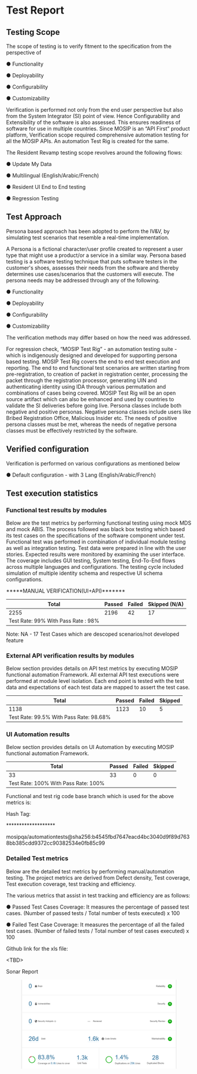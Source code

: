# Test Report

## Testing Scope

The scope of testing is to verify fitment to the specification from the perspective of &#x20;

●      Functionality &#x20;

●      Deployability &#x20;

●      Configurability &#x20;

●      Customizability

&#x20;

Verification is performed not only from the end user perspective but also from the System Integrator (SI) point of view. Hence Configurability and Extensibility of the software is also assessed. This ensures readiness of software for use in multiple countries. Since MOSIP is an “API First” product platform, Verification scope required comprehensive automation testing for all the MOSIP APIs. An automation Test Rig is created for the same.&#x20;

&#x20;

The Resident Revamp testing scope revolves around the following flows:

&#x20;

●      Update My Data

●      Multilingual (English/Arabic/French)

●      Resident UI End to End testing

●      Regression Testing

## Test Approach <a href="#id-2et92p0" id="id-2et92p0"></a>

Persona based approach has been adopted to perform the IV\&V, by simulating test scenarios that resemble a real-time implementation.&#x20;

&#x20;

A Persona is a fictional character/user profile created to represent a user type that might use a product/or a service in a similar way. Persona based testing is a software testing technique that puts software testers in the customer's shoes, assesses their needs from the software and thereby determines use cases/scenarios that the customers will execute. The persona needs may be addressed through any of the following.&#x20;

&#x20;

●      Functionality &#x20;

●      Deployability &#x20;

●      Configurability &#x20;

●      Customizability

&#x20;

The verification methods may differ based on how the need was addressed.&#x20;

&#x20;

For regression check, “MOSIP Test Rig” - an automation testing suite - which is indigenously designed and developed for supporting persona based testing. MOSIP Test Rig covers the end to end test execution and reporting. The end to end functional test scenarios are written starting from pre-registration, to creation of packet in registration center, processing the packet through the registration processor, generating UIN and authenticating identity using IDA through various permutation and combinations of cases being covered. MOSIP Test Rig will be an open source artifact which can also be enhanced and used by countries to validate the SI deliveries before going live. Persona classes include both negative and positive personas. Negative persona classes include users like Bribed Registration Office, Malicious Insider etc. The needs of positive persona classes must be met, whereas the needs of negative persona classes must be effectively restricted by the software.

&#x20;

## Verified configuration  <a href="#tyjcwt" id="tyjcwt"></a>

Verification is performed on various configurations as mentioned below&#x20;

&#x20;    ●         Default configuration - with 3 Lang (English/Arabic/French)

&#x20;

&#x20;

&#x20;

&#x20;

&#x20;

&#x20;

&#x20;

&#x20;

&#x20;

&#x20;

&#x20;

&#x20;

&#x20;

&#x20;

&#x20;

## Test execution statistics  <a href="#id-4d34og8" id="id-4d34og8"></a>

### Functional test results by modules <a href="#id-2s8eyo1" id="id-2s8eyo1"></a>

Below are the test metrics by performing functional testing using mock MDS and mock ABIS. The process followed was black box testing which based its test cases on the specifications of the software component under test. Functional test was performed in combination of individual module testing as well as integration testing. Test data were prepared in line with the user stories. Expected results were monitored by examining the user interface. The coverage includes GUI testing, System testing, End-To-End flows across multiple languages and configurations. The testing cycle included simulation of multiple identity schema and respective UI schema configurations.

&#x20;

\*\*\*\*\*MANUAL VERIFICATION(UI+API)\*\*\*\*\*\*\*

&#x20;

| Total                                | Passed | Failed | Skipped (N/A) |
| ------------------------------------ | ------ | ------ | ------------- |
| 2255                                 | 2196   | 42     | 17            |
| Test Rate: 99%  With Pass Rate : 98% |        |        |               |

&#x20;

Note: NA - 17 Test Cases which are descoped scenarios/not developed feature

### External API verification results by modules <a href="#id-17dp8vu" id="id-17dp8vu"></a>

Below section provides details on API test metrics by executing MOSIP functional automation Framework. All external API test executions were performed at module level isolation. Each end point is tested with the test data and expectations of each test data are mapped to assert the test case.

&#x20;

| Total                                   | Passed | Failed | Skipped |
| --------------------------------------- | ------ | ------ | ------- |
| 1138                                    | 1123   | 10     | 5       |
| Test Rate: 99.5% With Pass Rate: 98.68% |        |        |         |

&#x20;

&#x20;

&#x20;

&#x20;

&#x20;

### UI Automation results  <a href="#id-3rdcrjn" id="id-3rdcrjn"></a>

Below section provides details on UI Automation by executing MOSIP functional automation Framework.

&#x20;

&#x20;

| Total                                | Passed | Failed | Skipped |
| ------------------------------------ | ------ | ------ | ------- |
| 33                                   | 33     | 0      | 0       |
| Test Rate: 100% With Pass Rate: 100% |        |        |         |

&#x20;

Functional and test rig code base branch which is used for the above metrics is:

Hash Tag:&#x20;

&#x20;

\*\*\*\*\*\*\*\*\*\*\*\*\*\*\*\*\*\*\*

mosipqa/automationtests@sha256:b4545fbd7647eacd4bc3040d9f89d7638bb385cdd9372cc90382534e0fb85c99

&#x20;

### Detailed Test metrics <a href="#lnxbz9" id="lnxbz9"></a>

Below are the detailed test metrics by performing manual/automation testing. The project metrics are derived from Defect density, Test coverage, Test execution coverage, test tracking and efficiency.&#x20;

&#x20;

The various metrics that assist in test tracking and efficiency are as follows:

&#x20;

●     Passed Test Cases Coverage: It measures the percentage of passed test cases. (Number of passed tests / Total number of tests executed) x 100

●     Failed Test Case Coverage: It measures the percentage of all the failed test cases. (Number of failed tests / Total number of test cases executed) x 100

&#x20;

Github link for the xls file:

\<TBD>

&#x20;

Sonar Report&#x20;

&#x20;

<figure><img src="../../.gitbook/assets/rp-0.9.0-sonar-report.png" alt=""><figcaption></figcaption></figure>

&#x20;
